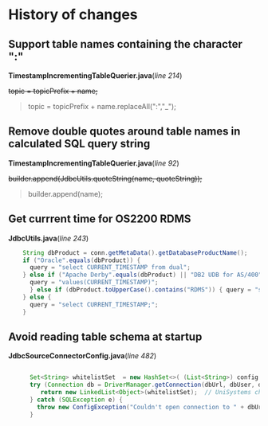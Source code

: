 # History of changes

## Support table names containing the character ":"
**TimestampIncrementingTableQuerier.java**(*line 214*)

~~topic = topicPrefix + name;~~
> topic = topicPrefix + name.replaceAll(":","_"); 

## Remove double quotes around table names in calculated SQL query string
**TimestampIncrementingTableQuerier.java**(*line 92*)

~~builder.append(JdbcUtils.quoteString(name, quoteString));~~
> builder.append(name); 

## Get currrent time for OS2200 RDMS
**JdbcUtils.java**(*line 243*)
```java
    String dbProduct = conn.getMetaData().getDatabaseProductName();
    if ("Oracle".equals(dbProduct)) {
      query = "select CURRENT_TIMESTAMP from dual";
    } else if ("Apache Derby".equals(dbProduct) || "DB2 UDB for AS/400".equals(dbProduct)) {
      query = "values(CURRENT_TIMESTAMP)";
	  } else if (dbProduct.toUpperCase().contains("RDMS")) { query = "select current_timestamp from RDMS.RDMS_DUMMY;";
    } else {
      query = "select CURRENT_TIMESTAMP;";
    }
```
## Avoid reading table schema at startup
**JdbcSourceConnectorConfig.java**(*line 482*)
```java

      Set<String> whitelistSet  = new HashSet<>( (List<String>) config.get(JdbcSourceConnectorConfig.TABLE_WHITELIST_CONFIG) );  
      try (Connection db = DriverManager.getConnection(dbUrl, dbUser, dbPasswordStr)) {
         return new LinkedList<Object>(whitelistSet);  // UniSystems change for OS2200
      } catch (SQLException e) {
        throw new ConfigException("Couldn't open connection to " + dbUrl, e);
      }
```
